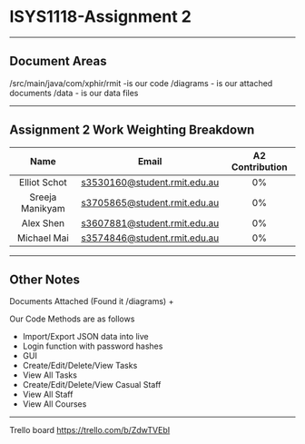 # ISYS1118-Assignment 2

***
## Document Areas
/src/main/java/com/xphir/rmit -is our code
/diagrams - is our attached documents
/data - is our data files

***

## Assignment 2 Work Weighting Breakdown

| Name       		| Email         				| A2 Contribution	|
|:-----------------:|:-----------------------------:|:-----------------:|
| Elliot Schot      | s3530160@student.rmit.edu.au	| 0%				|
| Sreeja Manikyam	| s3705865@student.rmit.edu.au	| 0%				|
| Alex Shen			| s3607881@student.rmit.edu.au	| 0%				|
| Michael Mai		| s3574846@student.rmit.edu.au	| 0%				|

***
## Other Notes

Documents Attached (Found it /diagrams)
+ 


Our Code Methods are as follows
+ Import/Export JSON data into live
+ Login function with password hashes
+ GUI
+ Create/Edit/Delete/View Tasks
+ View All Tasks
+ Create/Edit/Delete/View Casual Staff
+ View All Staff
+ View All Courses


***

Trello board https://trello.com/b/ZdwTVEbI
